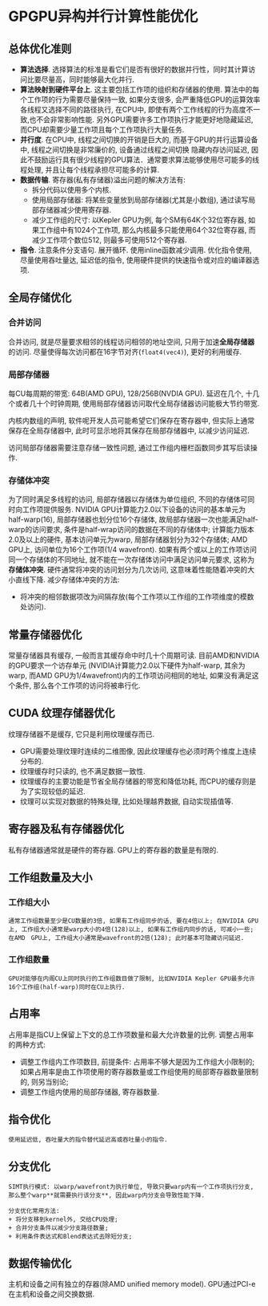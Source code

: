 # GPGPU异构并行计算性能优化

## 总体优化准则
  + **算法选择**. 选择算法的标准是看它们是否有很好的数据并行性，同时其计算访问比要尽量高，同时能够最大化并行.
  + **算法映射到硬件平台上**. 这主要包括工作项的组织和存储器的使用. 算法中的每个工作项的行为需要尽量保持一致, 如果分支很多,
    会严重降低GPU的运算效率各线程又选择不同的路径执行, 在CPU中, 即使有两个工作线程的行为高度不一致,也不会非常影响性能. 
    另外GPU需要许多工作项执行才能更好地隐藏延迟, 而CPU却需要少量工作项且每个工作项执行大量任务.
  + **并行度**. 在CPU中, 线程之间切换的开销是巨大的, 而基于GPU的并行运算设备中, 线程之间切换是非常廉价的, 设备通过线程之间切换
    隐藏内存访问延迟, 因此不鼓励运行具有很少线程的GPU算法．通常要求算法能够使用尽可能多的线程处理, 并且让每个线程承担尽可能多的计算.
  + **数据传输**. 寄存器(私有存储器)溢出问题的解决方法有:
    - 拆分代码以使用多个内核.
    - 使用局部存储器: 将某些变量放到局部存储器(尤其是小数组), 通过读写局部存储器减少使用寄存器.
    - 减少工作组的尺寸: 以Kepler GPU为例, 每个SM有64K个32位寄存器, 如果工作组中有1024个工作项, 那么内核最多只能使用64个32位寄存器, 而减少工作项个数位512, 则最多可使用512个寄存器.
  + **指令**. 注意条件分支语句. 展开循环. 使用inline函数减少调用. 优化指令使用, 尽量使用吞吐量达, 延迟低的指令, 使用硬件提供的快速指令或对应的编译器选项.

 ## 全局存储优化
  ### 合并访问
  合并访问, 就是尽量要求相邻的线程访问相邻的地址空间, 只用于加速**全局存储器**的访问. 尽量使得每次访问都在16字节对齐(`float4(vec4)`), 更好的利用缓存.

  ### 局部存储器
  每CU每周期的带宽: 64B(AMD GPU), 128/256B(NVDIA GPU). 延迟在几个, 十几个或者几十个时钟周期, 使用局部存储器访问取代全局存储器访问能极大节约带宽.

  内核内数组的声明, 软件呢开发人员可能希望它们保存在寄存器中, 但实际上通常保存在全局存储器中, 此时可显示地将其保存在局部存储器中, 以减少访问延迟.

  访问局部存储器需要注意存储一致性问题, 通过工作组内栅栏函数同步其写后读操作.

  ### 存储体冲突
  为了同时满足多线程的访问, 局部存储器以存储体为单位组织, 不同的存储体可同时向工作项提供服务. NVIDIA GPU计算能力2.0以下设备的访问的基本单元为half-warp(16), 局部存储器也划分位16个存储体, 故局部存储器一次也能满足half-warp的访问要求, 条件是half-wrap访问的数据在不同的存储体中; 计算能力版本2.0及以上的硬件, 基本访问单元为warp, 局部存储器划分为32个存储体; AMD GPU上, 访问单位为16个工作项(1/4 wavefront). 如果有两个或以上的工作项访问同一个存储体的不同地址, 就不能在一次存储体访问中满足访问单元要求, 这称为**存储体冲突**. 硬件通常将冲突的访问划分为几次访问, 这意味着性能随着冲突的大小直线下降.
  减少存储体冲突的方法:
  * 将冲突的相邻数据项改为间隔存放(每个工作项以工作组的工作项维度的模数处访问).

  ## 常量存储器优化
  常量存储器具有缓存, 一般而言其缓存命中时几十个周期可读. 目前AMD和NVIDIA的GPU要求一个访存单元
  (NVIDIA计算能力2.0以下硬件为half-warp, 其余为warp, 而AMD GPU为1/4wavefront)内的工作项访问相同的地址, 如果没有满足这个条件, 那么各个工作项的访问将被串行化.

  ## CUDA 纹理存储器优化
  纹理存储器不是缓存, 它只是利用纹理缓存而已.
  + GPU需要处理纹理时连续的二维图像, 因此纹理缓存也必须时两个维度上连续分布的.
  + 纹理缓存时只读的, 也不满足数据一致性.
  + 纹理缓存的主要功能是节省全局存储器的带宽和降低功耗, 而CPU的缓存则是为了实现较低的延迟.
  + 纹理可以实现对数据的特殊处理, 比如处理越界数据, 自动实现插值等.

  ## 寄存器及私有存储器优化
  私有存储器通常就是硬件的寄存器. GPU上的寄存器的数量是有限的.

  ## 工作组数量及大小
  ### 工作组大小
    通常工作组数量至少是CU数量的3倍, 如果有工作组同步的话, 要在4倍以上; 在NVIDIA GPU上, 工作组大小通常是warp大小的4倍(128)以上, 如果有工作组内同步的话, 可减小一些; 在AMD　GPU上, 工作组大小通常是wavefront的2倍(128); 此时基本可隐藏访问延迟.

  ### 工作组数量
    GPU对能够在内阁CU上同时执行的工作组数目做了限制, 比如NVIDIA Kepler GPU最多允许16个工作组(half-warp)同时在CU上执行.

  ## 占用率
  占用率是指CU上保留上下文的总工作项数量和最大允许数量的比例. 调整占用率的两种方式:
  + 调整工作组内工作项数目, 前提条件: 占用率不够大是因为工作组大小限制的; 如果占用率是由工作项使用的寄存器数量或工作组使用的局部寄存器数量限制的, 则另当别论;
  + 调整工作组内使用的局部存储器, 寄存器数量.

  ## 指令优化
    使用延迟低, 吞吐量大的指令替代延迟高或吞吐量小的指令.

  ## 分支优化
    SIMT执行模式: 以warp/wavefront为执行单位, 导致只要warp内有一个工作项执行分支, 那么整个warp**就需要执行该分支**, 因此warp内分支会导致性能下降.

    分支优化常用方法:
    + 将分支移到kernel外, 交给CPU处理;
    + 合并分支条件以减少分支路径数量;
    + 利用条件表达式和Blend表达式去除短分支;

  ## 数据传输优化
  主机和设备之间有独立的存器(除AMD unified memory model). GPU通过PCI-e在主机和设备之间交换数据.

